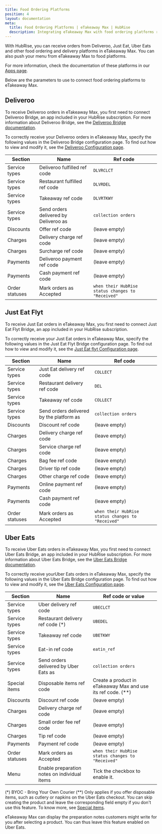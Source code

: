 ```yaml
---
title: Food Ordering Platforms
position: 4
layout: documentation
meta:
  title: Food Ordering Platforms | eTakeaway Max | HubRise
  description: Integrating eTakeaway Max with food ordering platforms requires you to specify particular ref codes in the configuration page of the delivery platform bridge.
---
```


With HubRise, you can receive orders from Deliveroo, Just Eat, Uber Eats and other food ordering and delivery platforms in eTakeaway Max. You can also push your menu from eTakeaway Max to food platforms.

For more information, check the documentation of these platforms in our [Apps page](/apps/food-ordering-platforms).

Below are the parameters to use to connect food ordering platforms to eTakeaway Max.

## Deliveroo

To receive Deliveroo orders in eTakeaway Max, you first need to connect Deliveroo Bridge, an app included in your HubRise
subscription. For more information about Deliveroo Bridge, see the [Deliveroo Bridge documentation](/apps/deliveroo).

To correctly receive your Deliveroo orders in eTakeaway Max, specify the following values in the Deliveroo Bridge configuration page. To find out how to view and modify it, see the [Deliveroo Configuration page](/apps/deliveroo/configuration).

| Section        | Name                                  | Ref code                                          |
| -------------- | ------------------------------------- | ------------------------------------------------- |
| Service types  | Deliveroo fulfilled ref code          | `DLVRCLCT`                                        |
| Service types  | Restaurant fulfilled ref code         | `DLVRDEL`                                         |
| Service types  | Takeaway ref code                     | `DLVRTKWY`                                        |
| Service types  | Send orders delivered by Deliveroo as | `collection orders`                               |
| Discounts      | Offer ref code                        | (leave empty)                                     |
| Charges        | Delivery charge ref code              | (leave empty)                                     |
| Charges        | Surcharge ref code                    | (leave empty)                                     |
| Payments       | Deliveroo payment ref code            | (leave empty)                                     |
| Payments       | Cash payment ref code                 | (leave empty)                                     |
| Order statuses | Mark orders as Accepted               | `when their HubRise status changes to "Received"` |

## Just Eat Flyt

To receive Just Eat orders in eTakeaway Max, you first need to connect Just Eat Flyt Bridge, an app included in your
HubRise subscription.

To correctly receive your Just Eat orders in eTakeaway Max, specify the following values in the Just Eat Flyt Bridge configuration page. To find out how to view and modify it, see the [Just Eat flyt Configuration page](/apps/just-eat-flyt/configuration).

| Section        | Name                                     | Ref code                                          |
| -------------- | ---------------------------------------- | ------------------------------------------------- |
| Service types  | Just Eat delivery ref code               | `COLLECT`                                         |
| Service types  | Restaurant delivery ref code             | `DEL`                                             |
| Service types  | Takeaway ref code                        | `COLLECT`                                         |
| Service types  | Send orders delivered by the platform as | `collection orders`                               |
| Discounts      | Discount ref code                        | (leave empty)                                     |
| Charges        | Delivery charge ref code                 | (leave empty)                                     |
| Charges        | Service charge ref code                  | (leave empty)                                     |
| Charges        | Bag fee ref code                         | (leave empty)                                     |
| Charges        | Driver tip ref code                      | (leave empty)                                     |
| Charges        | Other charge ref code                    | (leave empty)                                     |
| Payments       | Online payment ref code                  | (leave empty)                                     |
| Payments       | Cash payment ref code                    | (leave empty)                                     |
| Order statuses | Mark orders as Accepted                  | `when their HubRise status changes to "Received"` |

## Uber Eats

To receive Uber Eats orders in eTakeaway Max, you first need to connect Uber Eats Bridge, an app included in your HubRise
subscription. For more information about Uber Eats Bridge, see the [Uber Eats Bridge documentation](/apps/uber-eats).

To correctly receive yourUber Eats orders in eTakeaway Max, specify the following values in the Uber Eats Bridge configuration page. To find out how
to view and modify it, see the [Uber Eats Configuration page](/apps/uber-eats/configuration).

| Section        | Name                                         | Ref code or value                                              |
| -------------- | -------------------------------------------- | -------------------------------------------------------------- |
| Service types  | Uber delivery ref code                       | `UBECLCT`                                                      |
| Service types  | Restaurant delivery ref code (\*)            | `UBEDEL`                                                       |
| Service types  | Takeaway ref code                            | `UBETKWY`                                                      |
| Service types  | Eat-in ref code                              | `eatin_ref`                                                    |
| Service types  | Send orders delivered by Uber Eats as        | `collection orders`                                            |
| Special items  | Disposable items ref code                    | Create a product in eTakeaway Max and use its ref code. (\*\*) |
| Discounts      | Discount ref code                            | (leave empty)                                                  |
| Charges        | Delivery charge ref code                     | (leave empty)                                                  |
| Charges        | Small order fee ref code                     | (leave empty)                                                  |
| Charges        | Tip ref code                                 | (leave empty)                                                  |
| Payments       | Payment ref code                             | (leave empty)                                                  |
| Order statuses | Mark orders as Accepted                      | `when their HubRise status changes to "Received"`              |
| Menu           | Enable preparation notes on individual items | Tick the checkbox to enable it.                                |

(\*) BYOC - Bring Your Own Courier
(\*\*) Only applies if you offer disposable items, such as cutlery or napkins on the Uber Eats checkout. You can skip creating the product and leave the corresponding field empty if you don't use this feature. To know more, see [Special items](/apps/uber-eats/configuration#special-items).

eTakeaway Max can display the preparation notes customers might write for you after selecting a product. You can thus leave this feature enabled on Uber Eats.
